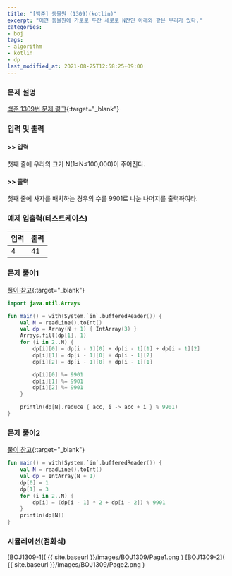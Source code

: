 ```yaml
---
title: "[백준] 동물원 (1309)(kotlin)"
excerpt: "어떤 동물원에 가로로 두칸 세로로 N칸인 아래와 같은 우리가 있다."
categories:
- boj
tags:
- algorithm
- kotlin
- dp
last_modified_at: 2021-08-25T12:58:25+09:00
---
```



### 문제 설명
[백준 1309번 문제 링크](https://www.acmicpc.net/problem/1309#description){:target="_blank"}




### 입력 및 출력
#### >> 입력
첫째 줄에 우리의 크기 N(1≤N≤100,000)이 주어진다.



#### >> 출력
첫째 줄에 사자를 배치하는 경우의 수를 9901로 나눈 나머지를 출력하여라.





### 예제 입출력(테스트케이스)


|입력|출력|
|-----|------|
|4|41|




### 문제 풀이1
[풀이 참고](https://sundries-in-myidea.tistory.com/78){:target="_blank"}
```kotlin
import java.util.Arrays

fun main() = with(System.`in`.bufferedReader()) {
    val N = readLine().toInt()
    val dp = Array(N + 1) { IntArray(3) }
    Arrays.fill(dp[1], 1)
    for (i in 2..N) {
        dp[i][0] = dp[i - 1][0] + dp[i - 1][1] + dp[i - 1][2]
        dp[i][1] = dp[i - 1][0] + dp[i - 1][2]
        dp[i][2] = dp[i - 1][0] + dp[i - 1][1]

        dp[i][0] %= 9901
        dp[i][1] %= 9901
        dp[i][2] %= 9901
    }

    println(dp[N].reduce { acc, i -> acc + i } % 9901)
}
```






### 문제 풀이2
[풀이 참고](https://www.acmicpc.net/source/9403328){:target="_blank"}
```kotlin
fun main() = with(System.`in`.bufferedReader()) {
    val N = readLine().toInt()
    val dp = IntArray(N + 1)
    dp[0] = 1
    dp[1] = 3
    for (i in 2..N) {
        dp[i] = (dp[i - 1] * 2 + dp[i - 2]) % 9901
    }
    println(dp[N])
}
```




### 시뮬레이션(점화식)
[BOJ1309-1]( {{ site.baseurl }}/images/BOJ1309/Page1.png )
[BOJ1309-2]( {{ site.baseurl }}/images/BOJ1309/Page2.png )